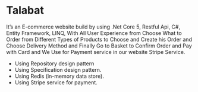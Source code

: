 # Talabat
It’s an E-commerce website build by using .Net Core 5, Restful Api, C#, Entity  Framework, LINQ, With All User Experience from Choose What to Order from Different Types of Products  to Choose and Create his Order and Choose Delivery Method and Finally Go to Basket to Confirm Order  and Pay with Card and We Use for Payment service in our website Stripe Service.
- Using Repository design pattern
- Using Specification design pattern.
- Using Redis (in-memory data store).
- Using Stripe service for payment.
